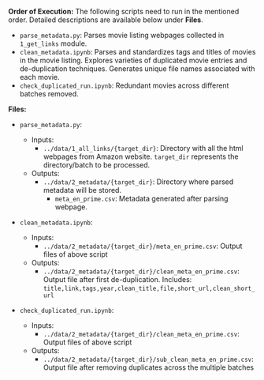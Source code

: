 **Order of Execution:**
The following scripts need to run in the mentioned order. Detailed descriptions are available below under **Files**.
- `parse_metadata.py`: Parses movie listing webpages collected in `1_get_links` module.
- `clean_metadata.ipynb`: Parses and standardizes tags and titles of movies in the movie listing. Explores varieties of duplicated movie entries and de-duplication techniques. Generates unique file names associated with each movie.
- `check_duplicated_run.ipynb`: Redundant movies across different batches removed.

**Files:**

- `parse_metadata.py`:
    - Inputs:
        - `../data/1_all_links/{target_dir}`: Directory with all the html webpages from Amazon website. `target_dir` represents the directory/batch to be processed.
    - Outputs: 
        - `../data/2_metadata/{target_dir}`: Directory where parsed metadata will be stored.
            - `meta_en_prime.csv`: Metadata generated after parsing webpage.

- `clean_metadata.ipynb`:
    - Inputs:
        - `../data/2_metadata/{target_dir}/meta_en_prime.csv`: Output files of above script
    - Outputs:
        - `../data/2_metadata/{target_dir}/clean_meta_en_prime.csv`: Output file after first de-duplication. Includes: `title,link,tags,year,clean_title,file,short_url,clean_short_url`

- `check_duplicated_run.ipynb`:
    - Inputs:
        - `../data/2_metadata/{target_dir}/clean_meta_en_prime.csv`: Output files of above script
    - Outputs:
        - `../data/2_metadata/{target_dir}/sub_clean_meta_en_prime.csv`: Output file after removing duplicates across the multiple batches
